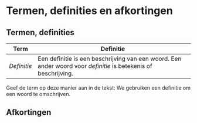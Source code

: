 # Termen, definities en afkortingen

## Termen, definities

| Term                   | Definitie                                                                                                                                             |
| ---------------------- | ----------------------------------------------------------------------------------------------------------------------------------------------------- |
| <dfn>Definitie</dfn>   | Een definitie is een beschrijving van een woord. Een ander woord voor _definitie_ is betekenis of beschrijving.                                       |



<p class="note" title="">
Geef de term op deze manier aan in de tekst:  
We gebruiken een <a>definitie</a> om een woord te omschrijven.
</p>


## Afkortingen
